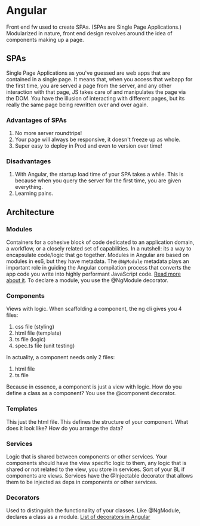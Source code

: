 # Angular

Front end fw used to create SPAs. (SPAs are Single Page Applications.) Modularized in nature, front end design revolves around the idea of components making up a page.

## SPAs

Single Page Applications as you've guessed are web apps that are contained in a single page. It means that, when you access that webapp for the first time, you are served a page from the server, and any other interaction with that page, JS takes care of and manipulates the page via the DOM. You have the illusion of interacting with different pages, but its really the same page being rewritten over and over again.

### Advantages of SPAs

1. No more server roundtrips!
2. Your page will always be responsive, it doesn't freeze up as whole.
3. Super easy to deploy in Prod and even to version over time!

### Disadvantages

1. With Angular, the startup load time of your SPA takes a while. This is because when you query the server for the first time, you are given everything.
2. Learning pains.

## Architecture

### Modules

Containers for a cohesive block of code dedicated to an application domain, a workflow, or a closely related set of capabilities. In a nutshell: its a way to encapsulate code/logic that go together. Modules in Angular are based on modules in es6, but they have metadata. The `@NgModule` metadata plays an important role in guiding the Angular compilation process that converts the app code you write into highly performant JavaScript code. [Read more about it](https://angular.io/guide/ngmodule-vs-jsmodule). To declare a module, you use the @NgModule decorator.

### Components

Views with logic. When scaffolding a component, the ng cli gives you 4 files:

1. css file (styling)
2. html file (template)
3. ts file (logic)
4. spec.ts file (unit testing)

In actuality, a component needs only 2 files:

1. html file
2. ts file

Because in essence, a component is just a view with logic. How do you define a class as a component? You use the @component decorator.

### Templates

This just the html file. This defines the structure of your component. What does it look like? How do you arrange the data?

### Services

Logic that is shared between components or other services. Your components should have the view specific logic to them, any logic that is shared or not related to the view, you store in services. Sort of your BL if components are views. Services have the @Injectable decorator that allows them to be injected as deps in components or other services.

### Decorators

Used to distinguish the functionality of your classes. Like @NgModule, declares a class as a module.
[List of decorators in Angular](https://medium.com/@madhavmahesh/list-of-all-decorators-available-in-angular-71bdf4ad6976)
